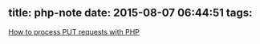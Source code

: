 title: php-note
date: 2015-08-07 06:44:51
tags:
---
<!-- toc -->
[How to process PUT requests with PHP](http://phpave.com/how-to-process-put-requests-with-php/)
